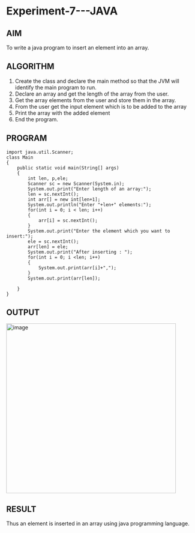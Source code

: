 # Experiment-7---JAVA
## AIM
To write a java program to insert an element into an array.
## ALGORITHM 
1. Create the class and declare the main method so that the JVM will identify the main program to run.
2. Declare an array and get the length of the array from the user.
3. Get the array elements from the user and store them in the array.
4. From the user get the input element which is to be added to the array
5. Print the array with the added element
6. End the program.
## PROGRAM
```
import java.util.Scanner;
class Main
{
    public static void main(String[] args)
    {
        int len, p,ele;
        Scanner sc = new Scanner(System.in);
        System.out.print("Enter length of an array:");
        len = sc.nextInt();
        int arr[] = new int[len+1];
        System.out.println("Enter "+len+" elements:");
        for(int i = 0; i < len; i++)
        {
            arr[i] = sc.nextInt();
        }
        System.out.print("Enter the element which you want to insert:");
        ele = sc.nextInt();
        arr[len] = ele;
        System.out.print("After inserting : ");
        for(int i = 0; i <len; i++)
        {
            System.out.print(arr[i]+",");
        }
        System.out.print(arr[len]);

    }
}
```
## OUTPUT
<img width="452" alt="image" src="https://github.com/Shavedha/Experiment-7---JAVA/assets/93427376/bba260c8-489a-4f90-b8c9-4140084f5458">

## RESULT
Thus an element is inserted in an array using java programming language.
